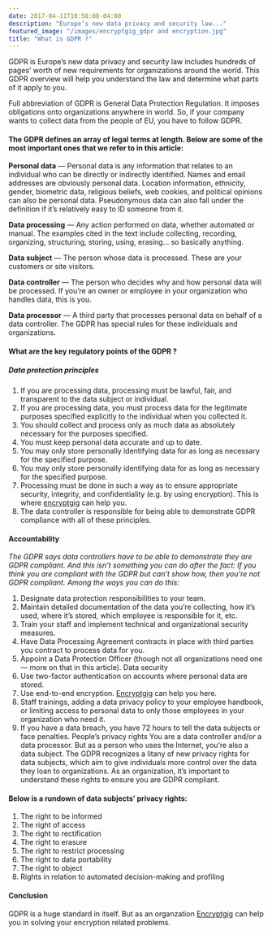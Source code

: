```yaml
---
date: 2017-04-11T10:58:08-04:00
description: "Europe’s new data privacy and security law..."
featured_image: "/images/encryptgig_gdpr and encryption.jpg"
title: "What is GDPR ?"
---
```


GDPR is Europe’s new data privacy and security law includes hundreds of pages’ worth of new requirements for organizations around the world.
This GDPR overview will help you understand the law and determine what parts of it apply to you.

Full abbreviation of GDPR is General Data Protection Regulation.
It imposes obligations onto organizations anywhere in world. So, if your company wants to collect data from the people of EU, you have to follow GDPR.

#### The GDPR defines an array of legal terms at length. Below are some of the most important ones that we refer to in this article:

**Personal data** — Personal data is any information that relates to an individual who can be directly or indirectly identified. Names and email addresses are obviously personal data. Location information, ethnicity, gender, biometric data, religious beliefs, web cookies, and political opinions can also be personal data. Pseudonymous data can also fall under the definition if it’s relatively easy to ID someone from it.

**Data processing** — Any action performed on data, whether automated or manual. The examples cited in the text include collecting, recording, organizing, structuring, storing, using, erasing… so basically anything.

**Data subject** — The person whose data is processed. These are your customers or site visitors.

**Data controller** — The person who decides why and how personal data will be processed. If you’re an owner or employee in your organization who handles data, this is you.

**Data processor** — A third party that processes personal data on behalf of a data controller. The GDPR has special rules for these individuals and organizations.

#### What are the key regulatory points of the GDPR ?
##### Data protection principles
1. If you are processing data, processing must be lawful, fair, and transparent to the data subject or individual.
2. If you are processing data, you must process data for the legitimate purposes specified explicitly to the individual when you collected it.
3. You should collect and process only as much data as absolutely necessary for the purposes specified.
4. You must keep personal data accurate and up to date.
5. You may only store personally identifying data for as long as necessary for the specified purpose.
6. You may only store personally identifying data for as long as necessary for the specified purpose.
7. Processing must be done in such a way as to ensure appropriate security, integrity, and confidentiality (e.g. by using encryption). This is where [encryptgig](https://app.encryptgig.com/EncryptFile) can help you.
8. The data controller is responsible for being able to demonstrate GDPR compliance with all of these principles.

#### Accountability
*The GDPR says data controllers have to be able to demonstrate they are GDPR compliant. And this isn’t something you can do after the fact: If you think you are compliant with the GDPR but can’t show how, then you’re not GDPR compliant. Among the ways you can do this:*
1. Designate data protection responsibilities to your team.
2. Maintain detailed documentation of the data you’re collecting, how it’s used, where it’s stored, which employee is responsible for it, etc.
3. Train your staff and implement technical and organizational security measures.
4. Have Data Processing Agreement contracts in place with third parties you contract to process data for you.
5. Appoint a Data Protection Officer (though not all organizations need one — more on that in this article).
   Data security
1. Use two-factor authentication on accounts where personal data are stored.
2. Use end-to-end encryption. [Encryptgig](https://app.encryptgig.com/EncryptFile) can help you here.
3. Staff trainings, adding a data privacy policy to your employee handbook, or limiting access to personal data to only those employees in your organization who need it.
4. If you have a data breach, you have 72 hours to tell the data subjects or face penalties.
   People’s privacy rights
   You are a data controller and/or a data processor. But as a person who uses the Internet, you’re also a data subject. The GDPR recognizes a litany of new privacy rights for data subjects, which aim to give individuals more control over the data they loan to organizations. As an organization, it’s important to understand these rights to ensure you are GDPR compliant.

#### Below is a rundown of data subjects’ privacy rights:

1. The right to be informed
2. The right of access
3. The right to rectification
4. The right to erasure
5. The right to restrict processing
6. The right to data portability
7. The right to object
8. Rights in relation to automated decision-making and profiling

#### Conclusion
GDPR is a huge standard in itself. But as an organzation [Encryptgig](https://app.encryptgig.com/EncryptFile) can help you in solving your encryption related problems.

